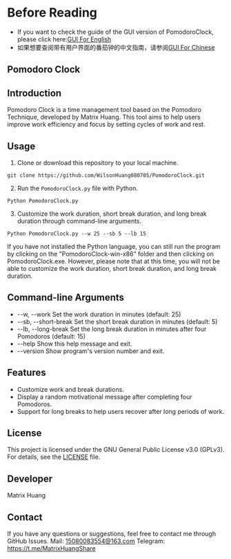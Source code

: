 # Before Reading
- If you want to check the guide of the GUI version of PomodoroClock, please click here:[GUI For English](https://github.com/WilsonHuang080705/PomodoroClock/blob/main/README_GUI_en_US.md)
- 如果想要查阅带有用户界面的番茄钟的中文指南，请参阅[GUI For Chinese](https://github.com/WilsonHuang080705/PomodoroClock/blob/main/README_GUI_zh_CN.md)

## Pomodoro Clock

## Introduction
Pomodoro Clock is a time management tool based on the Pomodoro Technique, developed by Matrix Huang. This tool aims to help users improve work efficiency and focus by setting cycles of work and rest.

## Usage
1. Clone or download this repository to your local machine.
```
git clone https://github.com/WilsonHuang080705/PomodoroClock.git
```
2. Run the `PomodoroClock.py` file with Python.
```
Python PomodoroClock.py
```
3. Customize the work duration, short break duration, and long break duration through command-line arguments.
```
Python PomodoroClock.py --w 25 --sb 5 --lb 15
```
If you have not installed the Python language, you can still run the program by clicking on the "PomodoroClock-win-x86" folder and then clicking on PomodoroClock.exe. However, please note that at this time, you will not be able to customize the work duration, short break duration, and long break duration.

## Command-line Arguments

- --w, --work       Set the work duration in minutes (default: 25)
- --sb, --short-break  Set the short break duration in minutes (default: 5)
- --lb, --long-break  Set the long break duration in minutes after four Pomodoros (default: 15)
- --help             Show this help message and exit.
- --version          Show program's version number and exit.


## Features
- Customize work and break durations.
- Display a random motivational message after completing four Pomodoros.
- Support for long breaks to help users recover after long periods of work.

## License
This project is licensed under the GNU General Public License v3.0 (GPLv3). For details, see the [LICENSE](LICENSE) file.

## Developer
Matrix Huang

## Contact
If you have any questions or suggestions, feel free to contact me through GitHub Issues.
Mail: <15080083554@163.com>
Telegram: <https://t.me/MatrixHuangShare>
